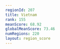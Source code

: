 ```yaml
---
regionId: 207
title: Vietnam
rank: 155
meanScore: 68.92
globalMeanScore: 73.46
numRegions: 220
layout: region_score
---
```


